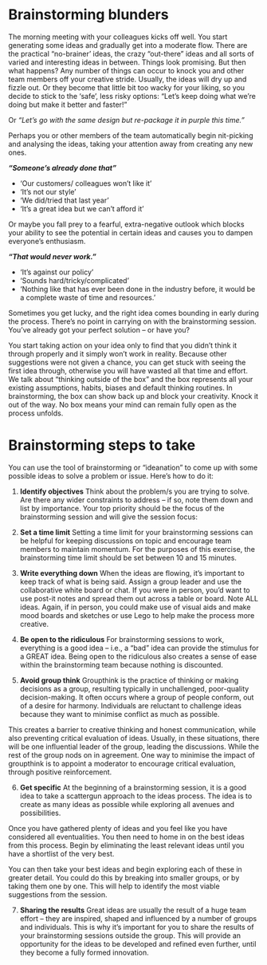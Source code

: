 # Brainstorming blunders

The morning meeting with your colleagues kicks off well. You start generating some ideas and gradually get into a moderate flow. There are the practical “no-brainer’ ideas, the crazy “out-there” ideas and all sorts of varied and interesting ideas in between. Things look promising. But then what happens? Any number of things can occur to knock you and other team members off your creative stride. Usually, the ideas will dry up and fizzle out. Or they become that little bit too wacky for your liking, so you decide to stick to the ‘safe’, less risky options: “Let’s keep doing what we’re doing but make it better and faster!”

Or
*“Let’s go with the same design but re-package it in purple this time.”*

Perhaps you or other members of the team automatically begin nit-picking and analysing the ideas, taking your attention away from creating any new ones.

***“Someone’s already done that”***
- ‘Our customers/ colleagues won’t like it’
- ‘It’s not our style’
- ‘We did/tried that last year’
- ‘It’s a great idea but we can’t afford it’

Or maybe you fall prey to a fearful, extra-negative outlook which blocks your ability to see the potential in certain ideas and causes you to dampen everyone’s enthusiasm.

***“That would never work.”***
- ‘It’s against our policy’
- ‘Sounds hard/tricky/complicated’
- ‘Nothing like that has ever been done in the industry before, it would be a complete waste of time and resources.’

Sometimes you get lucky, and the right idea comes bounding in early during the process. There’s no point in carrying on with the brainstorming session. You’ve already got your perfect solution – or have you?

You start taking action on your idea only to find that you didn’t think it through properly and it simply won’t work in reality. Because other suggestions were not given a chance, you can get stuck with seeing the first idea through, otherwise you will have wasted all that time and effort. We talk about “thinking outside of the box” and the box represents all your existing assumptions, habits, biases and default thinking routines. In brainstorming, the box can show back up and block your creativity. Knock it out of the way. No box means your mind can remain fully open as the process unfolds.

# Brainstorming steps to take

You can use the tool of brainstorming or “ideanation” to come up with some possible ideas to solve a problem or issue. Here’s how to do it:

1. **Identify objectives**
Think about the problem/s you are trying to solve. Are there any wider constraints to address – if so, note them down and list by importance. Your top priority should be the focus of the brainstorming session and will give the session focus:

2. **Set a time limit**
Setting a time limit for your brainstorming sessions can be helpful for keeping discussions on topic and encourage team members to maintain momentum. For the purposes of this exercise, the brainstorming time limit should be set between 10 and 15 minutes.

3. **Write everything down**
When the ideas are flowing, it’s important to keep track of what is being said. Assign a group leader and use the collaborative white board or chat. If you were in person, you’d want to use post-it notes and spread them out across a table or board. Note ALL ideas. Again, if in person, you could make use of visual aids and make mood boards and sketches or use Lego to help make the process more creative.

4. **Be open to the ridiculous**
For brainstorming sessions to work, everything is a good idea – i.e., a “bad” idea can provide the stimulus for a GREAT idea. Being open to the ridiculous also creates a sense of ease within the brainstorming team because nothing is discounted.

5. **Avoid group think**
Groupthink is the practice of thinking or making decisions as a group, resulting typically in unchallenged, poor-quality decision-making. It often occurs where a group of people conform, out of a desire for harmony. Individuals are reluctant to challenge ideas because they want to minimise conflict as much as possible.

This creates a barrier to creative thinking and honest communication, while also preventing critical evaluation of ideas. Usually, in these situations, there will be one influential leader of the group, leading the discussions. While the rest of the group nods on in agreement.
One way to minimise the impact of groupthink is to appoint a moderator to encourage critical evaluation, through positive reinforcement.

6. **Get specific**
At the beginning of a brainstorming session, it is a good idea to take a scattergun approach to the ideas process. The idea is to create as many ideas as possible while exploring all avenues and possibilities.

Once you have gathered plenty of ideas and you feel like you have considered all eventualities. You then need to home in on the best ideas from this process. Begin by eliminating the least relevant ideas until you have a shortlist of the very best.

You can then take your best ideas and begin exploring each of these in greater detail. You could do this by breaking into smaller groups, or by taking them one by one. This will help to identify the most viable suggestions from the session.

7. **Sharing the results**
Great ideas are usually the result of a huge team effort – they are inspired, shaped and influenced by a number of groups and individuals. This is why it’s important for you to share the results of your brainstorming sessions outside the group.
This will provide an opportunity for the ideas to be developed and refined even further, until they become a fully formed innovation.